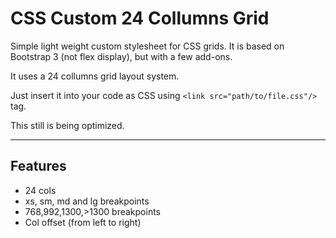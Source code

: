 # CSS Custom 24 Collumns Grid
Simple light weight custom stylesheet for CSS grids. It is based on Bootstrap 3 (not flex display), but with a few add-ons. 

It uses a 24 collumns grid layout system.

Just insert it into your code as CSS using `<link src="path/to/file.css"/>` tag.

This still is being optimized. 

---

## Features

* 24 cols
* xs, sm, md and lg breakpoints
* 768,992,1300,>1300 breakpoints
* Col offset (from left to right) 
